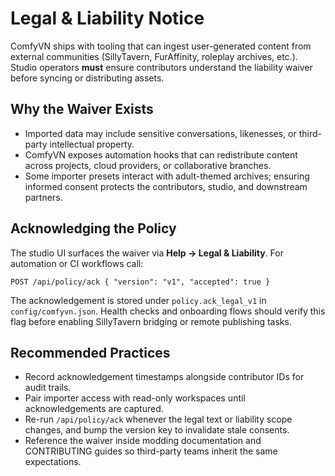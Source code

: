 # Legal & Liability Notice

ComfyVN ships with tooling that can ingest user-generated content from external
communities (SillyTavern, FurAffinity, roleplay archives, etc.). Studio
operators **must** ensure contributors understand the liability waiver before
syncing or distributing assets.

## Why the Waiver Exists

- Imported data may include sensitive conversations, likenesses, or third-party
  intellectual property.
- ComfyVN exposes automation hooks that can redistribute content across
  projects, cloud providers, or collaborative branches.
- Some importer presets interact with adult-themed archives; ensuring informed
  consent protects the contributors, studio, and downstream partners.

## Acknowledging the Policy

The studio UI surfaces the waiver via **Help → Legal & Liability**. For
automation or CI workflows call:

```
POST /api/policy/ack { "version": "v1", "accepted": true }
```

The acknowledgement is stored under `policy.ack_legal_v1` in
`config/comfyvn.json`. Health checks and onboarding flows should verify this
flag before enabling SillyTavern bridging or remote publishing tasks.

## Recommended Practices

- Record acknowledgement timestamps alongside contributor IDs for audit trails.
- Pair importer access with read-only workspaces until acknowledgements are
  captured.
- Re-run `/api/policy/ack` whenever the legal text or liability scope changes,
  and bump the version key to invalidate stale consents.
- Reference the waiver inside modding documentation and CONTRIBUTING guides so
  third-party teams inherit the same expectations.
